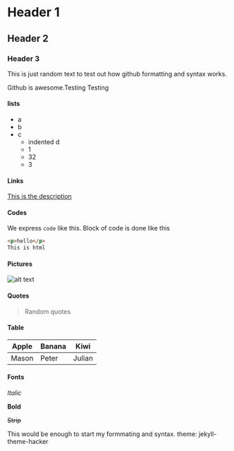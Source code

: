# Header 1
## Header 2
### Header 3
This is just random text to test out how github formatting and syntax works.

Github is awesome.Testing Testing

#### lists
- a
- b
- c
  - indented d
  - 1
  - 32
  - 3

#### Links
[This is the description](url)

#### Codes
We express `code` like this.
Block of code is done like this 
```html
<p>hello</p>
This is html
```
#### Pictures
![alt text](https://external-content.duckduckgo.com/iu/?u=https%3A%2F%2Fi.ytimg.com%2Fvi%2FJ1WrPIpGAc8%2Fmaxresdefault.jpg&f=1&nofb=1)

#### Quotes
> Random quotes

#### Table
| Apple | Banana | Kiwi |
| --- | --- | --- |
| Mason | Peter | Julian |

#### Fonts
*Italic*

**Bold**

~~Strip~~

This would be enough to start my formmating and syntax.
theme: jekyll-theme-hacker
